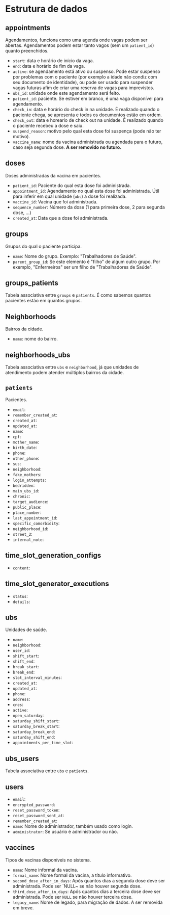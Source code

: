 # Estrutura de dados

## appointments

Agendamentos, funciona como uma agenda onde vagas podem ser abertas. Agendamentos podem estar tanto vagos (sem um `patient_id`) quanto preenchidos.

  * `start`: data e horário de início da vaga.
  * `end`: data e horário de fim da vaga.
  * `active`: se agendamento está ativo ou suspenso. Pode estar suspenso por problemas com o paciente (por exemplo a idade não condiz com seu documento de identidade), ou pode ser usado para suspender vagas futuras afim de criar uma reserva de vagas para imprevistos.
  * `ubs_id`: unidade onde este agendamento será feito.
  * `patient_id`: paciente. Se estiver em branco, é uma vaga disponível para agendamento.
  * `check_in`: data e horário do check in na unidade. É realizado quando o paciente chega, se apresenta e todos os documentos estão em ordem.
  * `check_out`: data e horeario de check out na unidade. É realizado quando o paciente recebeu a dose e saiu.
  * `suspend_reason`: motivo pelo qual esta dose foi suspença (pode não ter motivo).
  * `vaccine_name`: nome da vacina administrada ou agendada para o futuro, caso seja segunda dose. **A ser removido no futuro.**

## doses

Doses administradas da vacina em pacientes.

  * `patient_id`: Paciente do qual esta dose foi administrada.
  * `appointment_id`: Agendamento no qual esta dose foi administrada. Útil para inferir em qual unidade (`ubs`) a dose foi realizada.
  * `vaccine_id`: Vacina que foi administrada.
  * `sequence_number`: Número da dose (1 para primeira dose, 2 para segunda dose, ...)
  * `created_at`: Data que a dose foi administrada.

## groups

Grupos do qual o paciente participa.

  * `name`: Nome do grupo. Exemplo: "Trabalhadores de Saúde".
  * `parent_group_id`: Se este elemento é "filho" de algum outro grupo. Por exemplo, "Enfermeiros" ser um filho de "Trabalhadores de Saúde".

## groups_patients

Tabela associativa entre `groups` e `patients`. É como sabemos quantos pacientes estão em quantos grupos.

## Neighborhoods

Bairros da cidade.

  * `name`: nome do bairro.

## neighborhoods_ubs

Tabela associativa entre `ubs` e `neighborhood`, já que unidades de atendimento podem atender múltiplos bairros da cidade.

## `patients`

Pacientes.

  * `email`:
  * `remember_created_at`:
  * `created_at`:
  * `updated_at`:
  * `name`:
  * `cpf`:
  * `mother_name`:
  * `birth_date`:
  * `phone`:
  * `other_phone`:
  * `sus`:
  * `neighborhood`:
  * `fake_mothers`:
  * `login_attempts`:
  * `bedridden`:
  * `main_ubs_id`:
  * `chronic`:
  * `target_audience`:
  * `public_place`:
  * `place_number`:
  * `last_appointment_id`:
  * `specific_comorbidity`:
  * `neighborhood_id`:
  * `street_2`:
  * `internal_note`:

## time_slot_generation_configs

  * `content`:

## time_slot_generator_executions

  * `status`:
  * `details`:

## ubs

Unidades de saúde.

  * `name`:
  * `neighborhood`:
  * `user_id`:
  * `shift_start`:
  * `shift_end`:
  * `break_start`:
  * `break_end`:
  * `slot_interval_minutes`:
  * `created_at`:
  * `updated_at`:
  * `phone`:
  * `address`:
  * `cnes`:
  * `active`:
  * `open_saturday`:
  * `saturday_shift_start`:
  * `saturday_break_start`:
  * `saturday_break_end`:
  * `saturday_shift_end`:
  * `appointments_per_time_slot`:

## ubs_users

Tabela associativa entre `ubs` e `patients`.

## users

  * `email`:
  * `encrypted_password`:
  * `reset_password_token`:
  * `reset_password_sent_at`:
  * `remember_created_at`:
  * `name`: Nome do administrador, também usado como login.
  * `administrator`: Se usuário é administrador ou não.

## vaccines

Tipos de vacinas disponíveis no sistema.

  * `name`: Nome informal da vacina.
  * `formal_name`: Nome formal da vacina, a título informativo.
  * `second_dose_after_in_days`: Após quantos dias a segunda dose deve ser administrada. Pode ser `NULL~ se não houver segunda dose.
  * `third_dose_after_in_days`: Após quantos dias a terceira dose deve ser administrada. Pode ser `NULL` se não houver terceira dose.
  * `legacy_name`: Nome de legado, para migração de dados. A ser removida em breve.
